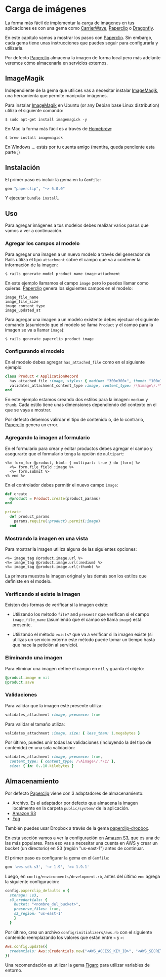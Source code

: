 # Carga de imágenes

La forma más fácil de implementar la carga de imágenes en tus aplicaciones es con una gema como [CarrierWave](https://github.com/jnicklas/carrierwave), [Paperclip](https://github.com/thoughtbot/paperclip) o [Dragonfly](http://markevans.github.com/dragonfly/).

En este capítulo vamos a mostrar los pasos con [Paperclip](https://github.com/thoughtbot/paperclip). Sin embargo, cada gema tiene unas instrucciones que puedes seguir para configurarla y utilizarla.

Por defecto [Paperclip](https://github.com/thoughtbot/paperclip) almacena la imagen de forma local pero más adelante veremos cómo almacenarla en servicios externos.

## ImageMagik

Independiente de la gema que utilices vas a necesitar instalar [ImageMagik](https://www.imagemagick.org/script/index.php), una herramienta que permite manipular imágenes.

Para instalar [ImageMagik](https://www.imagemagick.org/script/index.php) en Ubuntu (or any Debian base Linux distribution) utiliza el siguiente comando:

```
$ sudo apt-get install imagemagick -y
```

En Mac la forma más fácil es a través de [Homebrew](https://brew.sh/):

```
$ brew install imagemagick
```

En Windows ... estás por tu cuenta amigo (mentira, queda pendiente esta parte ;)

## Instalación

El primer paso es incluir la gema en tu `Gemfile`:

```ruby
gem "paperclip", "~> 6.0.0"
```

Y ejecutar `bundle install`.

## Uso

Para agregar imágenes a tus modelos debes realizar varios pasos que vamos a ver a continuación.

### Agregar los campos al modelo

Para agregar una imagen a un nuevo modelo a través del generador de Rails utiliza el tipo `attachment` sobre el campo que va a contener la información de la imagen:

```
$ rails generate model product name image:attachment
```

En este ejemplo llamamos el campo `image` pero lo puedes llamar como quieras. [Paperclip](https://github.com/thoughtbot/paperclip) genera los siguientes campos en el modelo:

```
image_file_name
image_file_size
image_content_type
image_updated_at
```

Para agregar una imagen a un modelo existente debes ejectuar el siguiente comando (asumiendo que el modelo se llama `Product` y el campo para la imagen se va a llamar `image`):

```
$ rails generate paperclip product image
```

### Configurando el modelo

En el modelo debes agregar `has_attached_file` como en el siguiente ejemplo:

```ruby
class Product < ApplicationRecord
  has_attached_file :image, styles: { medium: "300x300>", thumb: "100x100>" }
  validates_attachment_content_type :image, content_type: /\Aimage\/.*\z/
end
```

En este ejemplo estamos creando dos estilos para la imagen: `medium` y `thumb`. Cada estilo tiene unas dimensiones dependiendo del contexto en el que se vaya a mostrar.

Por defecto debemos valirdar el tipo de contenido o, de lo contrario, [Paperclip](https://github.com/thoughtbot/paperclip) genera un error.

### Agregando la imagen al formulario

En el formulario para crear y editar productos debes agregar el campo y asegurarte que el formulario tenga la opción de `multipart`:

```erb
<%= form_for @product, html: { multipart: true } do |form| %>
  <%= form.file_field :image %>
  <%= form.submit %>
<% end %>
```

En el controlador debes permitir el nuevo campo `image`:

```ruby
def create
  @product = Product.create(product_params)
end

private
  def product_params
    params.require(:product).permit(:image)
  end
```

### Mostrando la imagen en una vista

Para mostrar la imagen utiliza alguna de las siguientes opciones:

```
<%= image_tag @product.image.url %>
<%= image_tag @product.image.url(:medium) %>
<%= image_tag @product.image.url(:thumb) %>
```

La primera muestra la imagen original y las demás son los estilos que definiste en el modelo.

### Verificando si existe la imagen

Existen dos formas de verificar si la imagen existe:

* Utilizando los método `file?` and `present?` que verifican si el campo `image_file_name` (asumiendo que el campo se llama `image`) está presente.

* Utilizando el método `exists?` que va a verificar si la imagen existe (si utilizas un servicio externo este método puede tomar un tiempo hasta que hace la petición al servicio).

### Eliminando una imagen

Para eliminar una imagen define el campo en `nil` y guarda el objeto:

```ruby
@product.image = nil
@product.save
```

### Validaciones

Para validar que la imagen esté presente utiliza:

```ruby
validates_attachment :image, presence: true
```

Para validar el tamaño utiliza:

```ruby
validates_attachment :image, size: { less_than: 1.megabytes }
```

Por último, puedes unir todas las validaciones (incluyendo la del tipo de contenido) en una sola validación:

```ruby
validates_attachment :image, presence: true,
  content_type: { content_type: /\Aimage\/.*\z/ },
  size: { in: 0..10.kilobytes }
```

## Almacenamiento

Por defecto [Paperclip](https://github.com/thoughtbot/paperclip) viene con 3 adaptadores de almacenamiento:

* Archivo. Es el adaptador por defecto que almacena la imagen localmente en la carpeta `public/system/` de la aplicación.
* [Amazon S3](https://aws.amazon.com/s3/)
* [Fog](http://fog.io/)

También puedes usar Dropbox a través de la gema [paperclip-dropbox](https://github.com/janko-m/paperclip-dropbox).

En esta sección vamos a ver la configuración en [Amazon S3](https://aws.amazon.com/s3/), que es una de las más populares. Para eso vas a necesitar una cuenta en AWS y crear un bucket (un directorio) en S3 (región "us-east-1") antes de continuar.

El primer paso es configurar la gema en el `Gemfile`:

```ruby
gem 'aws-sdk-s3', '~> 1.9', '>= 1.9.1'
```

Luego, en `config/environments/development.rb`, antes del último `end` agrega la siguiente configuración:

```ruby
config.paperclip_defaults = {
  storage: :s3,
  s3_credentials: {
    bucket: "<nombre_del_bucket>",
    preserve_files: true,
    s3_region: "us-east-1"
    }
  }
```

Por último, crea un archivo `config/initializers/aws.rb` con el siguiente contenido reemplazando los valores que están entre `<` y `>`:

```ruby
Aws.config.update({
  credentials: Aws::Credentials.new("<AWS_ACCESS_KEY_ID>", "<AWS_SECRET_ACCESS_KEY>")
})
```

Una recomendación es utilizar la gema [Figaro](https://github.com/laserlemon/figaro) para utilizar variables de entorno.
